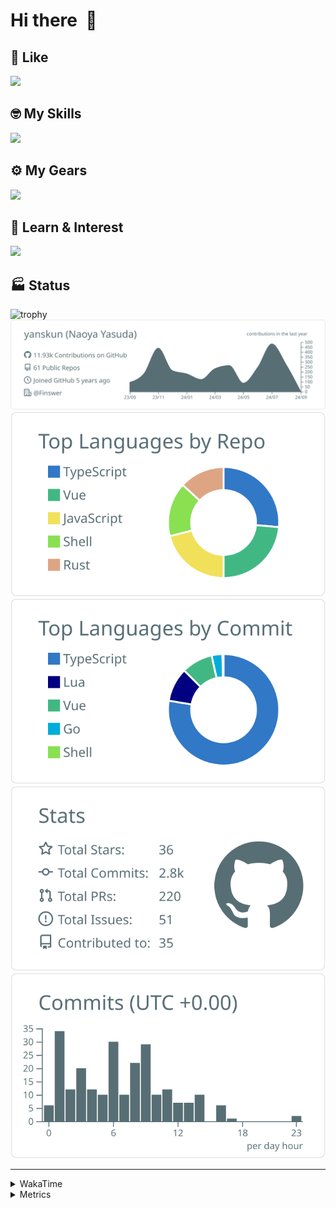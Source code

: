 # Hi there&nbsp; :wave:

## 💌 Like
<img src="https://go-skill-icons.vercel.app/api/icons?i=github" />

## 🤓 My Skills
<img src="https://go-skill-icons.vercel.app/api/icons?i=js,ts,vue,nuxtjs,react,nextjs,go,lua,git" />

## ⚙️ My Gears
<img src="https://go-skill-icons.vercel.app/api/icons?i=neovim,vscode,githubcopilot,alacritty,tmux" />

## 📖 Learn & Interest
<img src="https://go-skill-icons.vercel.app/api/icons?i=rust,deno,css,zig,playwright,githubactions,storybook,netlify,eslint" />


<!-- https://github.com/ryo-ma/github-profile-trophy -->

## 🏭 Status

<img src="https://github-profile-trophy.vercel.app/?username=yanskun&theme=onedark&row=1" alt="trophy">

<!-- https://github.com/vn7n24fzkq/github-profile-summary-cards -->
<picture>
  <source media="(prefers-color-scheme: dark)" srcset="https://raw.githubusercontent.com/yanskun/yanskun/master/profile-summary-card-output/nord_dark/0-profile-details.svg">
 <img src="https://raw.githubusercontent.com/yanskun/yanskun/master/profile-summary-card-output/default/0-profile-details.svg">
</picture>
<br>
<picture>
  <source media="(prefers-color-scheme: dark)" srcset="https://raw.githubusercontent.com/yanskun/yanskun/master/profile-summary-card-output/nord_dark/1-repos-per-language.svg">
 <img src="https://raw.githubusercontent.com/yanskun/yanskun/master/profile-summary-card-output/default/1-repos-per-language.svg">
</picture>
<picture>
  <source media="(prefers-color-scheme: dark)" srcset="https://raw.githubusercontent.com/yanskun/yanskun/master/profile-summary-card-output/nord_dark/2-most-commit-language.svg">
 <img src="https://raw.githubusercontent.com/yanskun/yanskun/master/profile-summary-card-output/default/2-most-commit-language.svg">
</picture>
<br>
<picture>
  <source media="(prefers-color-scheme: dark)" srcset="https://raw.githubusercontent.com/yanskun/yanskun/master/profile-summary-card-output/nord_dark/3-stats.svg">
 <img src="https://raw.githubusercontent.com/yanskun/yanskun/master/profile-summary-card-output/default/3-stats.svg">
</picture>
<picture>
  <source media="(prefers-color-scheme: dark)" srcset="https://raw.githubusercontent.com/yanskun/yanskun/master/profile-summary-card-output/nord_dark/4-productive-time.svg">
 <img src="https://raw.githubusercontent.com/yanskun/yanskun/master/profile-summary-card-output/default/4-productive-time.svg">
</picture>

---

<details>
  <summary>WakaTime</summary>
<!--START_SECTION:waka-->
![Code Time](http://img.shields.io/badge/Code%20Time-1%2C181%20hrs%2056%20mins-blue)

**🐱 My GitHub Data** 

> 📦 134.8 kB Used in GitHub's Storage 
 > 
> 🏆 1,906 Contributions in the Year 2024
 > 
> 💼 Opted to Hire
 > 
> 📜 113 Public Repositories 
 > 
> 🔑 3 Private Repositories 
 > 
**I'm an Early 🐤** 

```text
🌞 Morning                4174 commits        ████░░░░░░░░░░░░░░░░░░░░░   14.04 % 
🌆 Daytime                15139 commits       █████████████░░░░░░░░░░░░   50.93 % 
🌃 Evening                6965 commits        ██████░░░░░░░░░░░░░░░░░░░   23.43 % 
🌙 Night                  3445 commits        ███░░░░░░░░░░░░░░░░░░░░░░   11.59 % 
```
📅 **I'm Most Productive on Tuesday** 

```text
Monday                   3901 commits        ███░░░░░░░░░░░░░░░░░░░░░░   13.12 % 
Tuesday                  6623 commits        ██████░░░░░░░░░░░░░░░░░░░   22.28 % 
Wednesday                5236 commits        ████░░░░░░░░░░░░░░░░░░░░░   17.62 % 
Thursday                 5558 commits        █████░░░░░░░░░░░░░░░░░░░░   18.70 % 
Friday                   4106 commits        ███░░░░░░░░░░░░░░░░░░░░░░   13.81 % 
Saturday                 1989 commits        ██░░░░░░░░░░░░░░░░░░░░░░░   06.69 % 
Sunday                   2310 commits        ██░░░░░░░░░░░░░░░░░░░░░░░   07.77 % 
```


📊 **This Week I Spent My Time On** 

```text
🕑︎ Time Zone: Asia/Tokyo

💬 Programming Languages: 
TypeScript               25 hrs 8 mins       ████████████████████████░   95.11 % 
Protocol Buffer          34 mins             █░░░░░░░░░░░░░░░░░░░░░░░░   02.16 % 
Markdown                 26 mins             ░░░░░░░░░░░░░░░░░░░░░░░░░   01.64 % 
JSON                     5 mins              ░░░░░░░░░░░░░░░░░░░░░░░░░   00.37 % 
Go                       5 mins              ░░░░░░░░░░░░░░░░░░░░░░░░░   00.33 % 

🔥 Editors: 
VS Code                  25 hrs 29 mins      ████████████████████████░   96.41 % 
Neovim                   56 mins             █░░░░░░░░░░░░░░░░░░░░░░░░   03.59 % 

💻 Operating System: 
Mac                      26 hrs 26 mins      █████████████████████████   100.00 % 
```


 Last Updated on 02/09/2024 06:15:03 UTC
<!--END_SECTION:waka-->
</details>

<details>
  <summary>Metrics</summary>
  <img src="https://github.com/yanskun/yanskun/blob/main/github-metrics.svg" alt="Metrics">
</details>
